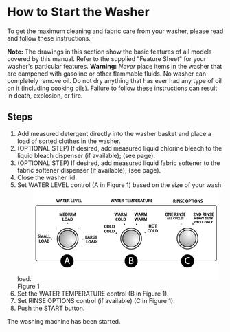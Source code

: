# How to Start the Washer

To get the maximum cleaning and fabric care from your washer, please read and follow these instructions.

**Note:** The drawings in this section show the basic features of all models covered by this manual. Refer to the supplied "Feature Sheet" for your washer's particular features.
**Warning:** *Never* place items in the washer that are dampened with gasoline or other flammable fluids. No washer can completely remove oil. Do not dry anything that has ever had any type of oil on it (including cooking oils). Failure to follow these instructions can result in death, explosion, or fire.

## Steps

1. Add measured detergent directly into the washer basket and place a load of sorted clothes in the washer.
2. (OPTIONAL STEP) If desired, add measured liquid chlorine bleach to the liquid bleach dispenser (if available); (see page).
3. (OPTIONAL STEP) If desired, add measured liquid fabric softener to the fabric softener dispenser (if available); (see page).
4. Close the washer lid.
5. Set WATER LEVEL control (A in Figure 1) based on the size of your wash load.
   ![Figure 1](./washing-machine-dashboard.png)
   Figure 1
6. Set the WATER TEMPERATURE control (B in Figure 1).
7. Set RINSE OPTIONS control (if available) (C in Figure 1).
8. Push the START button.

The washing machine has been started.

